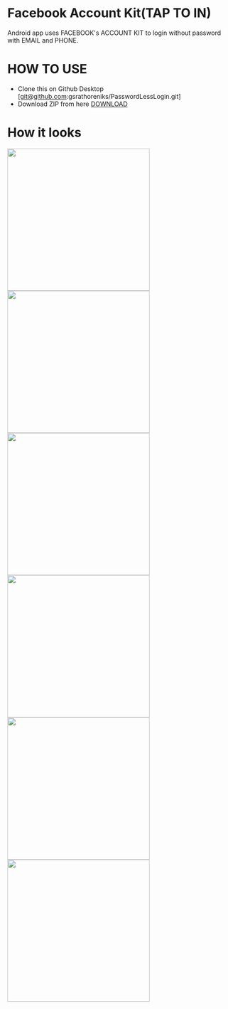 # Facebook Account Kit(TAP TO IN)
Android app uses FACEBOOK's ACCOUNT KIT to login without password with EMAIL and PHONE.

# HOW TO USE
* Clone this on Github Desktop [git@github.com:gsrathoreniks/PasswordLessLogin.git]
* Download ZIP from here [DOWNLOAD](https://github.com/gsrathoreniks/PasswordLessLogin/archive/master.zip)

# How it looks

<img src="https://github.com/gsrathoreniks/PasswordLessLogin/blob/master/app/src/main/res/Screenshots/Screenshot_2017-04-19-21-13-39.png" width="320">
<img src="https://github.com/gsrathoreniks/PasswordLessLogin/blob/master/app/src/main/res/Screenshots/Screenshot_2017-04-19-21-13-56.png" width="320">
<img src="https://github.com/gsrathoreniks/PasswordLessLogin/blob/master/app/src/main/res/Screenshots/Screenshot_2017-04-19-21-14-38.png" width="320">
<img src="https://github.com/gsrathoreniks/PasswordLessLogin/blob/master/app/src/main/res/Screenshots/Screenshot_2017-04-19-21-15-27.png" width="320">
<img src="https://github.com/gsrathoreniks/PasswordLessLogin/blob/master/app/src/main/res/Screenshots/Screenshot_2017-04-19-21-15-50.png" width="320">
<img src="https://github.com/gsrathoreniks/PasswordLessLogin/blob/master/app/src/main/res/Screenshots/Screenshot_2017-04-19-21-16-06.png" width="320">
